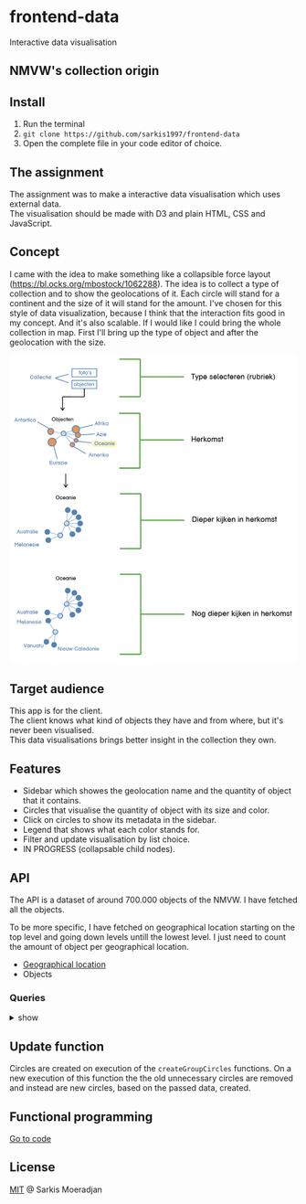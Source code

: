 # frontend-data 
Interactive data visualisation

## NMVW's collection origin

## Install
1. Run the terminal
2. `git clone https://github.com/sarkis1997/frontend-data`
3. Open the complete file in your code editor of choice.

## The assignment
The assignment was to make a interactive data visualisation which uses external data. \
The visualisation should be made with D3 and plain HTML, CSS and JavaScript.
    
## Concept
I came with the idea to make something like a collapsible force layout (https://bl.ocks.org/mbostock/1062288). The idea is to collect a type of collection and to show the geolocations of it. Each circle will stand for a continent and the size of it will stand for the amount. I've chosen for this style of data visualization, because I think that the interaction fits good in my concept. And it's also scalable. If I would like I could bring the whole collection in map. First I'll bring up the type of object and after the geolocation with the size.

<img src="https://github.com/sarkis1997/functional-programming/blob/master/src/assets/concept.png">

## Target audience
This app is for the client.\
The client knows what kind of objects they have and from where, but it's never been visualised.\
This data visualisations brings better insight in the collection they own.

## Features
* Sidebar which showes the geolocation name and the quantity of object that it contains.
* Circles that visualise the quantity of object with its size and color.
* Click on circles to show its metadata in the sidebar.
* Legend that shows what each color stands for.
* Filter and update visualisation by list choice.
* IN PROGRESS (collapsable child nodes).

## API
The API is a dataset of around 700.000 objects of the NMVW. 
I have fetched all the objects.

To be more specific, I have fetched on geographical location starting on the top level and going down levels untill the lowest level. I just need to count the amount of object per geographical location.

* [Geographical location](https://collectie.wereldculturen.nl/thesaurus/?query=search=purl=[termmaster2]&showtype=record#/query/662d3ba5-da86-4dd1-a76f-90863ec0a547)
* Objects

### Queries
<details>
  <summary>show</summary>
  
  ## Query for fetching the top geolocations and their object quantity

  THE `{URI}` is set dynamically
  
```javascript
PREFIX rdf: <http://www.w3.org/1999/02/22-rdf-syntax-ns#>
PREFIX dc: <http://purl.org/dc/elements/1.1/>
PREFIX dct: <http://purl.org/dc/terms/>
PREFIX skos: <http://www.w3.org/2004/02/skos/core#>
PREFIX edm: <http://www.europeana.eu/schemas/edm/>
PREFIX foaf: <http://xmlns.com/foaf/0.1/>

SELECT ?herkomstSuper ?herkomstSuperLabel (COUNT(?cho) AS ?choCount) 
WHERE {
  <${URI}> skos:narrower ?herkomstSuper .
  ?herkomstSuper skos:prefLabel ?herkomstSuperLabel .

  ?herkomstSuper skos:narrower* ?herkomstSub .
  ?herkomstSub skos:prefLabel ?herkomstSubLabel .

  ?cho dct:spatial ?herkomstSub .
  
} GROUP BY ?herkomstSuper ?herkomstSuperLabel
  ```
  
</details>

## Update function
Circles are created on execution of the `createGroupCircles` functions. On a new execution of this function the the old unnecessary circles are removed and instead are new circles, based on the passed data, created.

## Functional programming
[Go to code](https://github.com/sarkis1997/frontend-data/wiki/functional-programming)

## License
<a href="https://github.com/sarkis1997/functional-programming/blob/master/LICENSE">MIT</a> @ Sarkis Moeradjan
